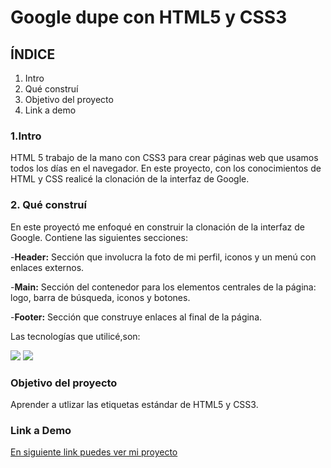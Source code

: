 # Google dupe  con HTML5 y CSS3

## ÍNDICE 
1. Intro
2. Qué construí
3. Objetivo del proyecto
4. Link a demo

  ### 1.Intro 
  HTML 5 trabajo de la mano con CSS3 para crear páginas web que usamos todos los días en el navegador. En este proyecto, con los conocimientos de HTML y CSS realicé la clonación de la interfaz de Google.
 
  ### 2. Qué construí
  En este proyectó me enfoqué en construir la clonación de la interfaz de Google.
  Contiene las siguientes secciones:

  -**Header:** Sección que involucra la foto de mi perfil, iconos y un menú con enlaces externos.
  
  -**Main:** Sección del contenedor para los elementos centrales de la página: logo, barra de búsqueda, iconos y botones.
 
  -**Footer:** Sección que construye enlaces al final de la página.

  Las tecnologías que utilicé,son: 

  
  <img src="https://img.shields.io/badge/HTML5-E34F26?style=for-the-badge&logo=html5&logoColor=white" />  <img src="https://img.shields.io/badge/CSS3-1572B6?style=for-the-badge&logo=css3&logoColor=white" />

  ### Objetivo del proyecto 
  Aprender a utlizar las etiquetas estándar de HTML5 y CSS3.
  
  ### Link a Demo

[En siguiente link puedes ver mi proyecto](https://googledupe-claudette-gojons-projects.vercel.app)

  
